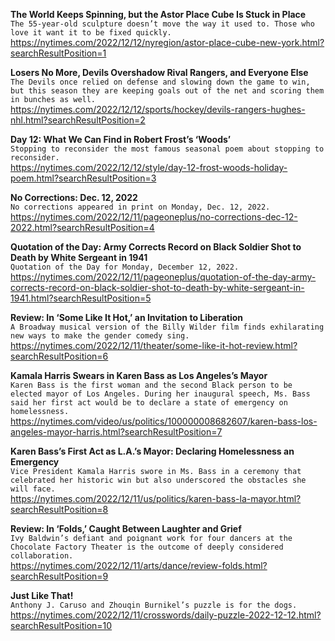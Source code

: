 **The World Keeps Spinning, but the Astor Place Cube Is Stuck in Place**\
`The 55-year-old sculpture doesn’t move the way it used to. Those who love it want it to be fixed quickly.`\
https://nytimes.com/2022/12/12/nyregion/astor-place-cube-new-york.html?searchResultPosition=1

**Losers No More, Devils Overshadow Rival Rangers, and Everyone Else**\
`The Devils once relied on defense and slowing down the game to win, but this season they are keeping goals out of the net and scoring them in bunches as well.`\
https://nytimes.com/2022/12/12/sports/hockey/devils-rangers-hughes-nhl.html?searchResultPosition=2

**Day 12: What We Can Find in Robert Frost’s ‘Woods’**\
`Stopping to reconsider the most famous seasonal poem about stopping to reconsider.`\
https://nytimes.com/2022/12/12/style/day-12-frost-woods-holiday-poem.html?searchResultPosition=3

**No Corrections: Dec. 12, 2022**\
`No corrections appeared in print on Monday, Dec. 12, 2022.`\
https://nytimes.com/2022/12/11/pageoneplus/no-corrections-dec-12-2022.html?searchResultPosition=4

**Quotation of the Day: Army Corrects Record on Black Soldier Shot to Death by White Sergeant in 1941**\
`Quotation of the Day for Monday, December 12, 2022.`\
https://nytimes.com/2022/12/11/pageoneplus/quotation-of-the-day-army-corrects-record-on-black-soldier-shot-to-death-by-white-sergeant-in-1941.html?searchResultPosition=5

**Review: In ‘Some Like It Hot,’ an Invitation to Liberation**\
`A Broadway musical version of the Billy Wilder film finds exhilarating new ways to make the gender comedy sing.`\
https://nytimes.com/2022/12/11/theater/some-like-it-hot-review.html?searchResultPosition=6

**Kamala Harris Swears in Karen Bass as Los Angeles’s Mayor**\
`Karen Bass is the first woman and the second Black person to be elected mayor of Los Angeles. During her inaugural speech, Ms. Bass said her first act would be to declare a state of emergency on homelessness.`\
https://nytimes.com/video/us/politics/100000008682607/karen-bass-los-angeles-mayor-harris.html?searchResultPosition=7

**Karen Bass’s First Act as L.A.’s Mayor: Declaring Homelessness an Emergency**\
`Vice President Kamala Harris swore in Ms. Bass in a ceremony that celebrated her historic win but also underscored the obstacles she will face.`\
https://nytimes.com/2022/12/11/us/politics/karen-bass-la-mayor.html?searchResultPosition=8

**Review: In ‘Folds,’ Caught Between Laughter and Grief**\
`Ivy Baldwin’s defiant and poignant work for four dancers at the Chocolate Factory Theater is the outcome of deeply considered collaboration.`\
https://nytimes.com/2022/12/11/arts/dance/review-folds.html?searchResultPosition=9

**Just Like That!**\
`Anthony J. Caruso and Zhouqin Burnikel’s puzzle is for the dogs.`\
https://nytimes.com/2022/12/11/crosswords/daily-puzzle-2022-12-12.html?searchResultPosition=10

